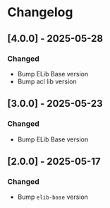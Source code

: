 
# Changelog


## [4.0.0] - 2025-05-28

### Changed

- Bump ELib Base version
- Bump acl lib version


## [3.0.0] - 2025-05-23

### Changed

- Bump ELib Base version


## [2.0.0] - 2025-05-17

### Changed

- Bump `elib-base` version
